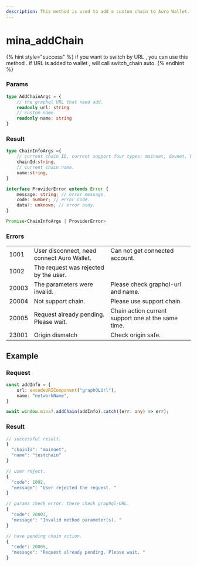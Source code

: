 ```yaml
---
description: This method is used to add a custom chain to Auro Wallet.
---
```


# mina\_addChain

{% hint style="success" %}
if you want to switch by URL , you can use this method . if URL is added to wallet , will call switch\_chain auto.
{% endhint %}

### Params

```typescript
type AddChainArgs = {
    // the graphql URL that need add.
    readonly url: string
    // custom name.
    readonly name: string
}
```

### Result

```typescript
type ChainInfoArgs ={
    // current chain ID, current support four types: mainnet, devnet, berkeley, testworld2.
    chainId:string,
    // current chain name.
    name:string,
}

interface ProviderError extends Error {
    message: string; // error message.
    code: number; // error code.
    data?: unknown; // error body. 
}

Promise<ChainInfoArgs | ProviderError>
```

### Errors

|       |                                            |                                                    |
| ----- | ------------------------------------------ | -------------------------------------------------- |
| 1001  | User disconnect, need connect Auro Wallet. | Can not get connected account.                     |
| 1002  | The request was rejected by the user.      |                                                    |
| 20003 | The parameters were invalid.               | Please check graphql-url and name.                 |
| 20004 | Not support chain.                         | Please use support chain.                          |
| 20005 | Request already pending. Please wait.      | Chain action current support one at the same time. |
| 23001 | Origin dismatch                            | Check origin safe.                                 |

## Example

### Request

```typescript
const addInfo = {
    url: encodeURIComponent("graphQLUrl"),
    name: "networkName",
}

await window.mina?.addChain(addInfo).catch((err: any) => err);
```

### Result

```typescript
// successful result.
{
  "chainId": "mainnet",
  "name": "testchain"
}

// user reject.
{
  "code": 1002,
  "message": "User rejected the request. "
}

// params check error. there check graphql-URL.
{
  "code": 20003,
  "message": "Invalid method parameter(s). "
}

// have pending chain action.
{
  "code": 20005,
  "message": "Request already pending. Please wait. "
}
```
